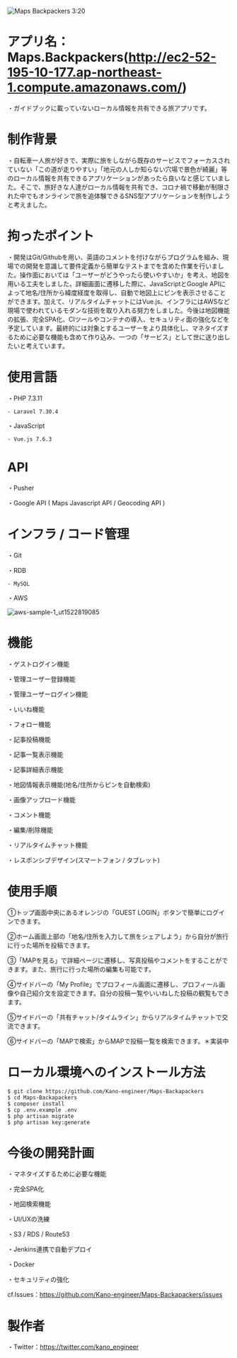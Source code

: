 ![Maps Backpackers 3:20](https://user-images.githubusercontent.com/71540533/111856298-0f88db80-896d-11eb-8c01-e854f965e4c5.gif)

# アプリ名：Maps.Backpackers(http://ec2-52-195-10-177.ap-northeast-1.compute.amazonaws.com/)

・ガイドブックに載っていないローカル情報を共有できる旅アプリです。

# 制作背景

・自転車一人旅が好きで、実際に旅をしながら既存のサービスでフォーカスされていない「この道が走りやすい」「地元の人しか知らない穴場で景色が綺麗」等のローカル情報を共有できるアプリケーションがあったら良いなと感じていました。そこで、旅好きな人達がローカル情報を共有でき、コロナ禍で移動が制限された中でもオンラインで旅を追体験できるSNS型アプリケーションを制作しようと考えました。

# 拘ったポイント

・開発はGit/Githubを用い、英語のコメントを付けながらプログラムを組み、現場での開発を意識して要件定義から簡単なテストまでを含めた作業を行いました。操作面においては「ユーザーがどうやったら使いやすいか」を考え、地図を用いる工夫をしました。詳細画面に遷移した際に、JavaScriptとGoogle APIによって地名/住所から緯度経度を取得し、自動で地図上にピンを表示させることができます。加えて、リアルタイムチャットにはVue.js、インフラにはAWSなど現場で使われているモダンな技術を取り入れる努力をしました。今後は地図機能の拡張、完全SPA化、CIツールやコンテナの導入、セキュリティ面の強化などを予定しています。最終的には対象とするユーザーをより具体化し、マネタイズするために必要な機能も含めて作り込み、一つの「サービス」として世に送り出したいと考えています。

# 使用言語

・PHP 7.3.11

    - Laravel 7.30.4

・JavaScript

    - Vue.js 7.6.3

# API 

・Pusher

・Google API ( Maps Javascript API / Geocoding API )


# インフラ / コード管理

・Git

・RDB

    - MySQL

・AWS

![aws-sample-1_ut1522819085](https://user-images.githubusercontent.com/71540533/109102044-579c5000-776b-11eb-9e0b-e3afb6f0e42e.png)

# 機能

・ゲストログイン機能

・管理ユーザー登録機能

・管理ユーザーログイン機能

・いいね機能

・フォロー機能

・記事投稿機能

・記事一覧表示機能

・記事詳細表示機能

・地図情報表示機能(地名/住所からピンを自動検索)

・画像アップロード機能

・コメント機能

・編集/削除機能

・リアルタイムチャット機能

・レスポンシブデザイン(スマートフォン / タブレット)

# 使用手順
①トップ画面中央にあるオレンジの「GUEST LOGIN」ボタンで簡単にログインできます。

②ホーム画面上部の「地名/住所を入力して旅をシェアしよう」から自分が旅行に行った場所を投稿できます。

③「MAPを見る」で詳細ページに遷移し、写真投稿やコメントをすることができます。また、旅行に行った場所の編集も可能です。

④サイドバーの「My Profile」でプロフィール画面に遷移し、プロフィール画像や自己紹介文を設定できます。自分の投稿一覧やいいねした投稿の観覧もできます。

⑤サイドバーの「共有チャット/タイムライン」からリアルタイムチャットで交流できます。

⑥サイドバーの「MAPで検索」からMAPで投稿一覧を検索できます。＊実装中

# ローカル環境へのインストール方法

    $ git clone https://github.com/Kano-engineer/Maps-Backapackers
    $ cd Maps-Backapackers
    $ composer install
    $ cp .env.example .env
    $ php artisan migrate
    $ php artisan key:generate

# 今後の開発計画

・マネタイズするために必要な機能

・完全SPA化

・地図検索機能

・UI/UXの洗練

・S3 / RDS / Route53

・Jenkins連携で自動デプロイ

・Docker

・セキュリティの強化

cf.Issues：https://github.com/Kano-engineer/Maps-Backapackers/issues

# 製作者

・Twitter：https://twitter.com/kano_engineer
